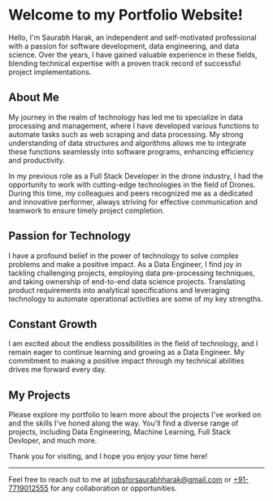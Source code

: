 
# Welcome to my Portfolio Website!


Hello, I'm Saurabh Harak, an independent and self-motivated professional with a passion for software development, data engineering, and data science. Over the years, I have gained valuable experience in these fields, blending technical expertise with a proven track record of successful project implementations.

## About Me

My journey in the realm of technology has led me to specialize in data processing and management, where I have developed various functions to automate tasks such as web scraping and data processing. My strong understanding of data structures and algorithms allows me to integrate these functions seamlessly into software programs, enhancing efficiency and productivity.

In my previous role as a Full Stack Developer in the drone industry, I had the opportunity to work with cutting-edge technologies in the field of Drones. During this time, my colleagues and peers recognized me as a dedicated and innovative performer, always striving for effective communication and teamwork to ensure timely project completion.

## Passion for Technology

I have a profound belief in the power of technology to solve complex problems and make a positive impact. As a Data Engineer, I find joy in tackling challenging projects, employing data pre-processing techniques, and taking ownership of end-to-end data science projects. Translating product requirements into analytical specifications and leveraging technology to automate operational activities are some of my key strengths.

## Constant Growth

I am excited about the endless possibilities in the field of technology, and I remain eager to continue learning and growing as a Data Engineer. My commitment to making a positive impact through my technical abilities drives me forward every day.

## My Projects

Please explore my portfolio to learn more about the projects I've worked on and the skills I've honed along the way. You'll find a diverse range of projects, including Data Engineering, Machine Learning, Full Stack Devloper, and much more.

Thank you for visiting, and I hope you enjoy your time here!

---
Feel free to reach out to me at [jobsforsaurabhharak@gmail.com](mailto:jobsforsaurabhharak@gmail.com) or [+91-7719012555](tel:+917719012555) for any collaboration or opportunities.











